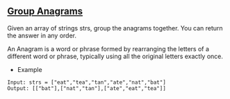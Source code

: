 ## [Group Anagrams](https://leetcode.com/problems/group-anagrams)
Given an array of strings strs, group the anagrams together. You can return the answer in any order.

An Anagram is a word or phrase formed by rearranging the letters of a different word or phrase, typically using all the original letters exactly once.
 
- Example
```
Input: strs = ["eat","tea","tan","ate","nat","bat"]
Output: [["bat"],["nat","tan"],["ate","eat","tea"]]
```

